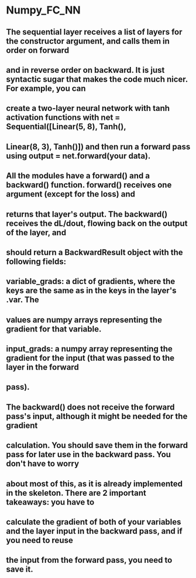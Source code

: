 # Numpy_FC_NN

## The sequential layer receives a list of layers for the constructor argument, and calls them in order on forward
## and in reverse order on backward. It is just syntactic sugar that makes the code much nicer. For example, you can
## create a two-layer neural network with tanh activation functions with net = Sequential([Linear(5, 8), Tanh(),
## Linear(8, 3), Tanh()]) and then run a forward pass using output = net.forward(your data).
##
## All the modules have a forward() and a backward() function. forward() receives one argument (except for the loss) and
## returns that layer's output. The backward() receives the dL/dout, flowing back on the output of the layer, and
## should return a BackwardResult object with the following fields:
##      variable_grads: a dict of gradients, where the keys are the same as in the keys in the layer's .var. The
##                      values are numpy arrays representing the gradient for that variable.
##      input_grads: a numpy array representing the gradient for the input (that was passed to the layer in the forward
##                   pass).
##
## The backward() does not receive the forward pass's input, although it might be needed for the gradient
## calculation. You should save them in the forward pass for later use in the backward pass. You don't have to worry
## about most of this, as it is already implemented in the skeleton. There are 2 important takeaways: you have to
## calculate the gradient of both of your variables and the layer input in the backward pass, and if you need to reuse
## the input from the forward pass, you need to save it.
##
